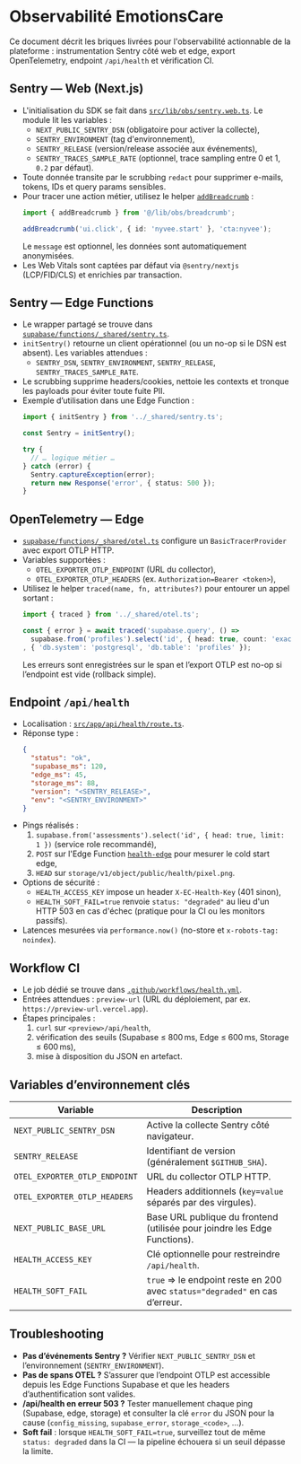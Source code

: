 # Observabilité EmotionsCare

Ce document décrit les briques livrées pour l'observabilité actionnable de la plateforme : instrumentation Sentry côté web et edge, export OpenTelemetry, endpoint `/api/health` et vérification CI.

## Sentry — Web (Next.js)

- L'initialisation du SDK se fait dans [`src/lib/obs/sentry.web.ts`](../src/lib/obs/sentry.web.ts). Le module lit les variables :
  - `NEXT_PUBLIC_SENTRY_DSN` (obligatoire pour activer la collecte),
  - `SENTRY_ENVIRONMENT` (tag d'environnement),
  - `SENTRY_RELEASE` (version/release associée aux événements),
  - `SENTRY_TRACES_SAMPLE_RATE` (optionnel, trace sampling entre 0 et 1, `0.2` par défaut).
- Toute donnée transite par le scrubbing `redact` pour supprimer e-mails, tokens, IDs et query params sensibles.
- Pour tracer une action métier, utilisez le helper [`addBreadcrumb`](../src/lib/obs/breadcrumb.ts) :
  ```ts
  import { addBreadcrumb } from '@/lib/obs/breadcrumb';

  addBreadcrumb('ui.click', { id: 'nyvee.start' }, 'cta:nyvee');
  ```
  Le `message` est optionnel, les données sont automatiquement anonymisées.
- Les Web Vitals sont captées par défaut via `@sentry/nextjs` (LCP/FID/CLS) et enrichies par transaction.

## Sentry — Edge Functions

- Le wrapper partagé se trouve dans [`supabase/functions/_shared/sentry.ts`](../supabase/functions/_shared/sentry.ts).
- `initSentry()` retourne un client opérationnel (ou un no-op si le DSN est absent). Les variables attendues :
  - `SENTRY_DSN`, `SENTRY_ENVIRONMENT`, `SENTRY_RELEASE`, `SENTRY_TRACES_SAMPLE_RATE`.
- Le scrubbing supprime headers/cookies, nettoie les contexts et tronque les payloads pour éviter toute fuite PII.
- Exemple d’utilisation dans une Edge Function :
  ```ts
  import { initSentry } from '../_shared/sentry.ts';

  const Sentry = initSentry();

  try {
    // … logique métier …
  } catch (error) {
    Sentry.captureException(error);
    return new Response('error', { status: 500 });
  }
  ```

## OpenTelemetry — Edge

- [`supabase/functions/_shared/otel.ts`](../supabase/functions/_shared/otel.ts) configure un `BasicTracerProvider` avec export OTLP HTTP.
- Variables supportées :
  - `OTEL_EXPORTER_OTLP_ENDPOINT` (URL du collector),
  - `OTEL_EXPORTER_OTLP_HEADERS` (ex. `Authorization=Bearer <token>`),
- Utilisez le helper `traced(name, fn, attributes?)` pour entourer un appel sortant :
  ```ts
  import { traced } from '../_shared/otel.ts';

  const { error } = await traced('supabase.query', () =>
    supabase.from('profiles').select('id', { head: true, count: 'exact' })
  , { 'db.system': 'postgresql', 'db.table': 'profiles' });
  ```
  Les erreurs sont enregistrées sur le span et l’export OTLP est no-op si l’endpoint est vide (rollback simple).

## Endpoint `/api/health`

- Localisation : [`src/app/api/health/route.ts`](../src/app/api/health/route.ts).
- Réponse type :
  ```json
  {
    "status": "ok",
    "supabase_ms": 120,
    "edge_ms": 45,
    "storage_ms": 88,
    "version": "<SENTRY_RELEASE>",
    "env": "<SENTRY_ENVIRONMENT>"
  }
  ```
- Pings réalisés :
  1. `supabase.from('assessments').select('id', { head: true, limit: 1 })` (service role recommandé),
  2. `POST` sur l'Edge Function [`health-edge`](../supabase/functions/health-edge/index.ts) pour mesurer le cold start edge,
  3. `HEAD` sur `storage/v1/object/public/health/pixel.png`.
- Options de sécurité :
  - `HEALTH_ACCESS_KEY` impose un header `X-EC-Health-Key` (401 sinon),
  - `HEALTH_SOFT_FAIL=true` renvoie `status: "degraded"` au lieu d'un HTTP 503 en cas d'échec (pratique pour la CI ou les monitors passifs).
- Latences mesurées via `performance.now()` (no-store et `x-robots-tag: noindex`).

## Workflow CI

- Le job dédié se trouve dans [`.github/workflows/health.yml`](../.github/workflows/health.yml).
- Entrées attendues : `preview-url` (URL du déploiement, par ex. `https://preview-url.vercel.app`).
- Étapes principales :
  1. `curl` sur `<preview>/api/health`,
  2. vérification des seuils (Supabase ≤ 800 ms, Edge ≤ 600 ms, Storage ≤ 600 ms),
  3. mise à disposition du JSON en artefact.

## Variables d’environnement clés

| Variable | Description |
| --- | --- |
| `NEXT_PUBLIC_SENTRY_DSN` | Active la collecte Sentry côté navigateur.
| `SENTRY_RELEASE` | Identifiant de version (généralement `$GITHUB_SHA`). |
| `OTEL_EXPORTER_OTLP_ENDPOINT` | URL du collector OTLP HTTP. |
| `OTEL_EXPORTER_OTLP_HEADERS` | Headers additionnels (`key=value` séparés par des virgules). |
| `NEXT_PUBLIC_BASE_URL` | Base URL publique du frontend (utilisée pour joindre les Edge Functions). |
| `HEALTH_ACCESS_KEY` | Clé optionnelle pour restreindre `/api/health`. |
| `HEALTH_SOFT_FAIL` | `true` ⇒ le endpoint reste en 200 avec `status="degraded"` en cas d’erreur. |

## Troubleshooting

- **Pas d’événements Sentry ?** Vérifier `NEXT_PUBLIC_SENTRY_DSN` et l’environnement (`SENTRY_ENVIRONMENT`).
- **Pas de spans OTEL ?** S’assurer que l’endpoint OTLP est accessible depuis les Edge Functions Supabase et que les headers d’authentification sont valides.
- **/api/health en erreur 503 ?** Tester manuellement chaque ping (Supabase, edge, storage) et consulter la clé `error` du JSON pour la cause (`config_missing`, `supabase_error`, `storage_<code>`, …).
- **Soft fail** : lorsque `HEALTH_SOFT_FAIL=true`, surveillez tout de même `status: degraded` dans la CI — la pipeline échouera si un seuil dépasse la limite.
